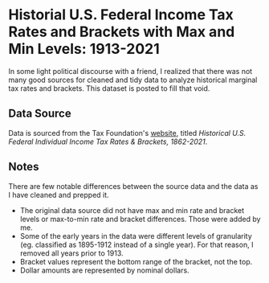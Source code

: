 # Historial U.S. Federal Income Tax Rates and Brackets with Max and Min Levels: 1913-2021

In some light political discourse with a friend, I realized that there was not many good sources for cleaned and tidy data to analyze historical marginal tax rates and brackets. This dataset is posted to fill that void.
## Data Source
Data is sourced from the Tax Foundation's [website](https://taxfoundation.org/historical-income-tax-rates-brackets/), titled *Historical U.S. Federal Individual Income Tax Rates & Brackets, 1862-2021*.

## Notes
There are few notable differences between the source data and the data as I have cleaned and prepped it.
- The original data source did not have max and min rate and bracket levels or max-to-min rate and bracket differences. Those were added by me.
- Some of the early years in the data were different levels of granularity (eg. classified as 1895-1912 instead of a single year). For that reason, I removed all years prior to 1913.
- Bracket values represent the bottom range of the bracket, not the top.
- Dollar amounts are represented by nominal dollars.
